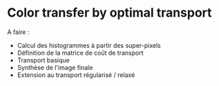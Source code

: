 # Color transfer by optimal transport

A faire :

* Calcul des histogrammes à partir des super-pixels
* Définition de la matrice de coût de transport
* Transport basique
* Synthèse de l'image finale
* Extension au transport régularisé / relaxé
